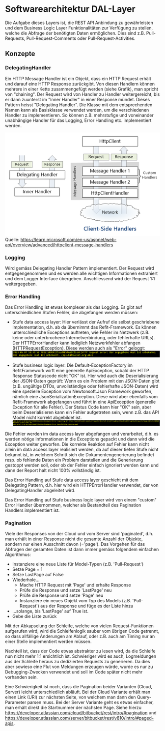 # Softwarearchitektur DAL-Layer

Die Aufgabe dieses Layers ist, die REST API Anbindung zu gewährleisten und dem Business Logic Layer Funktionalitäten zur Verfügung zu stellen, welche die Abfrage der benötigten Daten ermöglichen. Dies sind z.B. Pull-Requests, Pull-Request-Comments oder Pull-Request-Activities.

## Konzepte

### DelegatingHandler

Ein HTTP Message Handler ist ein Objekt, dass ein HTTP Request erhält und darauf eine HTTP Response zurückgibt. Von diesen Handlern können mehrere in einer Kette zusammengefügt werden (siehe Grafik), man spricht von "chaining". Der Request wird von Handler zu Handler weitergereicht, bis er dann zuunterst im "Inner Handler" in einer Response mündet. Dieses Pattern heisst "Delegating Handler". Die Klasse mit dem entsprechenden Namen kann als Basisklasse verwendet werden, um die verschiedenen Handler zu implementieren. So können z.B. mehrstufige und voneinander unabhängige Handler für das Logging, Error Handling etc. implementiert werden.

![image.png](/.attachments/image-691ca931-3de3-455a-ad57-1dfc9fe67fdc.png)
Quelle: https://learn.microsoft.com/en-us/aspnet/web-api/overview/advanced/httpclient-message-handlers


### Logging

Wird gemäss Delegating Handler Pattern implementiert. Der Request wird entgegengenommen und es werden alle wichtigen Informationen extrahiert und dem Logger Interface übergeben. Anschliessend wird der Request 1:1 weitergegeben.

### Error Handling

Das Error Handling ist etwas komplexer als das Logging. Es gibt auf unterschiedlichen Stufen Fehler, die abgefangen werden müssen:
- Stufe data access layer: Hier verlässt der Aufruf die selbst geschriebene Implementation, d.h. ab da übernimmt das Refit-Framework. Es können unterschiedliche Exceptions auftreten, wie Fehler im Netzwerk (z.B. keine oder unterbrochene Internetverbindung, oder fehlerhafte URLs). Der HTTPErrorHandler kann lediglich Netzwerkfehler abfangen (HTTPRequestException). Diese werden auch als "Error" geloggt:
![image.png](/.attachments/image-88084332-3637-4051-abee-f53c031b8160.png)

- Stufe business logic layer: Die Default-ExceptionFactory im RefitFramework wirft eine generelle ApiException, sobald der HTTP Response Statuscode nicht "OK" ist. Hier wird auch die Deserialisierung der JSON-Daten geprüft: Wenn es ein Problem mit den JSON-Daten gibt (z.B. ungültige DTOs, unvollständige oder fehlerhafte JSON-Daten) wird eine spezielle Exception vom Newtonsoft.Json Framework geworfen, nämlich eine JsonSerializationException. Diese wird aber ebenfalls vom Refit-Framework abgefangen und führt in eine ApiException (generelle Exception für alle Fehler). Der Status Code kann hier "OK" sein, aber beim Deserialisieren kann ein Fehler aufgetreten sein, wenn z.B. das API Model nicht korrekt abgebildet ist.
![image.png](/.attachments/image-2f215095-27fc-4756-a4ab-6c86da40cb77.png)

Die Fehler werden im data access layer abgefangen und verarbeitet, d.h. es werden nötige Informationen in die Exceptions gepackt und dann wird die Exception weiter geworfen. Die korrekte Reaktion auf Fehler kann nicht allein im data access layer realisiert werden, da auf dieser tiefen Stufe nicht bekannt ist, in welchem Schritt sich die Dokumentengenerierung befindet resp. ob fehlende Daten ein Problem darstellen und die Generierung gestoppt werden soll, oder ob der Fehler einfach ignoriert werden kann und dann der Report halt nicht 100% vollständig ist.

Das Error Handling auf Stufe data access layer geschieht mit dem Delegating Pattern, d.h. hier wird ein HTTPErrorHandler verwendet, der von DelegatingHandler abgeleitet wird.

Das Error Handling auf Stufe business logic layer wird von einem "custom" Error Handler übernommen, welcher als Bestandteil des Pagination Handlers implementiert ist.

### Pagination

Viele der Responses von der Cloud und vom Server sind 'paginated', d.h. man erhält in einer Response nicht die gesamte Anzahl der Objekte, sondern nur einen Ausschnitt davon (='page'). Das Vorgehen für das Abfragen der gesamten Daten ist dann immer gemäss folgendem einfachen Algorithmus:

- Instanziere eine neue Liste für Model-Typen (z.B. 'Pull-Request')
- Setze Page = 1
- Setze LastPage auf False
- Wiederhole...
  - Mache HTTP Request mit 'Page' und erhalte Response
  - Prüfe die Response und setze 'LastPage' neu
  - Prüfe die Response und setze 'Page' neu
  - Instanziere ein neues Objekt vom Typ des Models (z.B. 'Pull-Request') aus der Response und füge es der Liste hinzu
 - ...solange, bis 'LastPage' auf True ist.
- Gebe die Liste zurück

Mit der Abkapselung der Schleife, welche von vielen Request-Funktionen aufgerufen wird, wird die Schleifenlogik sauber vom übrigen Code getrennt, so dass allfällige Änderungen am Ablauf, oder z.B. auch am Timing nur an einer Stelle implementiert werden müssen.

Nachteil ist, dass der Code etwas abstrakter zu lesen wird, da die Schleife nun nicht mehr 1:1 ersichtlich ist. Schwieriger wird es auch, Logmeldungen aus der Schleife heraus zu dedizierten Requests zu generieren. Da dies aber sowieso eine Flut von Meldungen erzeugen würde, wurde es nur zu Debugging-Zwecken verwendet und soll im Code später nicht mehr vorhanden sein.

Eine Schwierigkeit ist noch, dass die Pagination beider Varianten (Cloud, Server) leicht unterschiedlich abläuft.
Bei der Cloud Variante erhält man einen Link (URI) zur nächsten Seite, von welchem man dann den Query-Parameter parsen muss. Bei der Server Variante geht es etwas einfacher, man erhält direkt die Startnummer der nächsten Page. Siehe hierzu https://developer.atlassian.com/cloud/bitbucket/rest/intro/#pagination und https://developer.atlassian.com/server/bitbucket/rest/v810/intro/#paged-apis.
